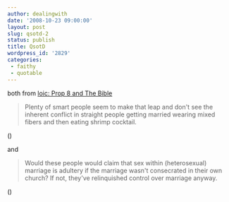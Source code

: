 ```yaml
---
author: dealingwith
date: '2008-10-23 09:00:00'
layout: post
slug: qsotd-2
status: publish
title: QsotD
wordpress_id: '2829'
categories:
 - faithy
 - quotable
---
```


both from [loic: Prop 8 and The Bible][1]

> Plenty of smart people seem to make that leap and don't see the inherent
conflict in straight people getting married wearing mixed fibers and then
eating shrimp cocktail.

()

and

> Would these people would claim that sex within (heterosexual) marriage is
adultery if the marriage wasn't consecrated in their own church? If not,
they've relinquished control over marriage anyway.

()

   [1]: http://loic.livejournal.com/114646.html

